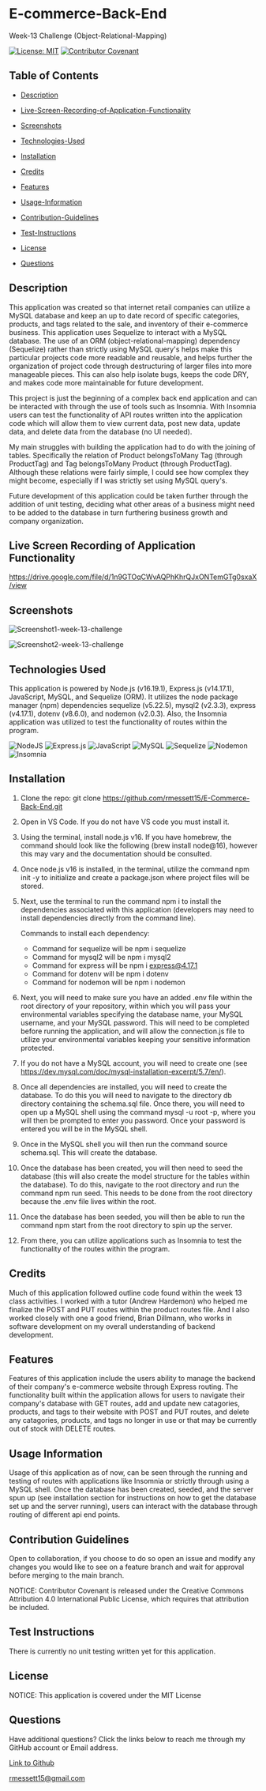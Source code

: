 # E-commerce-Back-End

Week-13 Challenge (Object-Relational-Mapping)

[![License: MIT](https://img.shields.io/badge/License-MIT-yellow.svg)](https://opensource.org/licenses/MIT) [![Contributor Covenant](https://img.shields.io/badge/Contributor%20Covenant-2.1-4baaaa.svg)](code_of_conduct.md)

## Table of Contents

- [Description](#description)

- [Live-Screen-Recording-of-Application-Functionality](#live-screen-recording-of-application-functionality)

- [Screenshots](#screenshots)

- [Technologies-Used](#technologies-used)

- [Installation](#installation)

- [Credits](#credits)

- [Features](#features)

- [Usage-Information](#usage-information)

- [Contribution-Guidelines](#contribution-guidelines)

- [Test-Instructions](#test-instructions)

- [License](#license)

- [Questions](#questions)

## Description

This application was created so that internet retail companies can utilize a MySQL database and keep an up to date record of specific categories, products, and tags related to the sale, and inventory of their e-commerce business. This application uses Sequelize to interact with a MySQL database. The use of an ORM (object-relational-mapping) dependency (Sequelize) rather than strictly using MySQL query's helps make this particular projects code more readable and reusable, and helps further the organization of project code through destructuring of larger files into more manageable pieces. This can also help isolate bugs, keeps the code DRY, and makes code more maintainable for future development.

This project is just the beginning of a complex back end application and can be interacted with through the use of tools such as Insomnia. With Insomnia users can test the functionality of API routes written into the application code which will allow them to view current data, post new data, update data, and delete data from the database (no UI needed).

My main struggles with building the application had to do with the joining of tables. Specifically the relation of Product belongsToMany Tag (through ProductTag) and Tag belongsToMany Product (through ProductTag). Although these relations were fairly simple, I could see how complex they might become, especially if I was strictly set using MySQL query's.

Future development of this application could be taken further through the addition of unit testing, deciding what other areas of a business might need to be added to the database in turn furthering business growth and company organization.

## Live Screen Recording of Application Functionality

https://drive.google.com/file/d/1n9GTOqCWvAQPhKhrQJxONTemGTg0sxaX/view

## Screenshots

![Screenshot1-week-13-challenge](https://user-images.githubusercontent.com/120127903/236879169-17b9f26e-a3c4-47fe-8088-f3971efe2349.png)

![Screenshot2-week-13-challenge](https://user-images.githubusercontent.com/120127903/236879182-e938d80e-5931-4389-85ee-214c6ce627bd.png)

## Technologies Used

This application is powered by Node.js (v16.19.1), Express.js (v14.17.1), JavaScript, MySQL, and Sequelize (ORM). It utilizes the node package manager (npm) dependencies sequelize (v5.22.5), mysql2 (v2.3.3), express (v4.17.1), dotenv (v8.6.0), and nodemon (v2.0.3). Also, the Insomnia application was utilized to test the functionality of routes within the program.

![NodeJS](https://img.shields.io/badge/node.js-6DA55F?style=for-the-badge&logo=node.js&logoColor=white)
![Express.js](https://img.shields.io/badge/express.js-%23404d59.svg?style=for-the-badge&logo=express&logoColor=%2361DAFB)
![JavaScript](https://img.shields.io/badge/javascript-%23323330.svg?style=for-the-badge&logo=javascript&logoColor=%23F7DF1E)
![MySQL](https://img.shields.io/badge/mysql-%2300f.svg?style=for-the-badge&logo=mysql&logoColor=white)
![Sequelize](https://img.shields.io/badge/Sequelize-52B0E7?style=for-the-badge&logo=Sequelize&logoColor=white)
![Nodemon](https://img.shields.io/badge/NODEMON-%23323330.svg?style=for-the-badge&logo=nodemon&logoColor=%BBDEAD)
![Insomnia](https://img.shields.io/badge/Insomnia-black?style=for-the-badge&logo=insomnia&logoColor=5849BE)

## Installation

1. Clone the repo:
   git clone https://github.com/rmessett15/E-Commerce-Back-End.git

2. Open in VS Code. If you do not have VS code you must install it.

3. Using the terminal, install node.js v16. If you have homebrew, the command should look like the following (brew install node@16), however this may vary and the documentation should be consulted.

4. Once node.js v16 is installed, in the terminal, utilize the command npm init -y to initialize and create a package.json where project files will be stored.

5. Next, use the terminal to run the command npm i to install the dependencies associated with this application (developers may need to install dependencies directly from the command line).

   Commands to install each dependency:

   - Command for sequelize will be npm i sequelize
   - Command for mysql2 will be npm i mysql2
   - Command for express will be npm i express@4.17.1
   - Command for dotenv will be npm i dotenv
   - Command for nodemon will be npm i nodemon

6. Next, you will need to make sure you have an added .env file within the root directory of your repository, within which you will pass your environmental variables specifying the database name, your MySQL username, and your MySQL password. This will need to be completed before running the application, and will allow the connection.js file to utilize your environmental variables keeping your sensitive information protected.

7. If you do not have a MySQL account, you will need to create one (see https://dev.mysql.com/doc/mysql-installation-excerpt/5.7/en/).

8. Once all dependencies are installed, you will need to create the database. To do this you will need to navigate to the directory db directory containing the schema.sql file. Once there, you will need to open up a MySQL shell using the command mysql -u root -p, where you will then be prompted to enter you password. Once your password is entered you will be in the MySQL shell.

9. Once in the MySQL shell you will then run the command source schema.sql. This will create the database.

10. Once the database has been created, you will then need to seed the database (this will also create the model structure for the tables within the database). To do this, navigate to the root directory and run the command npm run seed. This needs to be done from the root directory because the .env file lives within the root.

11. Once the database has been seeded, you will then be able to run the command npm start from the root directory to spin up the server.

12. From there, you can utilize applications such as Insomnia to test the functionality of the routes within the program.

## Credits

Much of this application followed outline code found within the week 13 class activities. I worked with a tutor (Andrew Hardemon) who helped me finalize the POST and PUT routes within the product routes file. And I also worked closely with one a good friend, Brian Dillmann, who works in software development on my overall understanding of backend development.

## Features

Features of this application include the users ability to manage the backend of their company's e-commerce website through Express routing. The functionality built within the application allows for users to navigate their company's database with GET routes, add and update new catagories, products, and tags to their website with POST and PUT routes, and delete any catagories, products, and tags no longer in use or that may be currently out of stock with DELETE routes.

## Usage Information

Usage of this application as of now, can be seen through the running and testing of routes with applications like Insomnia or strictly through using a MySQL shell. Once the database has been created, seeded, and the server spun up (see installation section for instructions on how to get the database set up and the server running), users can interact with the database through routing of different api end points.

## Contribution Guidelines

Open to collaboration, if you choose to do so open an issue and modify any changes you would like to see on a feature branch and wait for approval before merging to the main branch.

NOTICE: Contributor Covenant is released under the Creative Commons Attribution 4.0 International Public License, which requires that attribution be included.

## Test Instructions

There is currently no unit testing written yet for this application.

## License

NOTICE: This application is covered under the MIT License

## Questions

Have additional questions? Click the links below to reach me through my GitHub account or Email address.

[Link to Github](https://github.com/rmessett15)

<a href="mailto:rmessett15@gmail.com">rmessett15@gmail.com</a>
